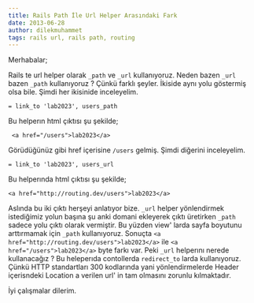 ```yaml
---
title: Rails Path İle Url Helper Arasındaki Fark
date: 2013-06-28
author: dilekmuhammet
tags: rails url, rails path, routing
---
```


Merhabalar;

Rails te url helper olarak `_path` ve `_url` kullanıyoruz. Neden bazen `_url` bazen `_path` kullanıyoruz ? Çünkü farklı şeyler. İkiside aynı yolu göstermiş olsa bile. Şimdi her ikisinide inceleyelim.

```
= link_to 'lab2023', users_path
```



Bu helperın html çıktısı şu şekilde;

```
 <a href="/users">lab2023</a>
```




Görüdüğünüz gibi href içerisine `/users` gelmiş. Şimdi diğerini inceleyelim.

```
= link_to 'lab2023', users_url
```

Bu helperında html çıktısı şu şekilde;

```
<a href="http://routing.dev/users">lab2023</a>
```


Aslında bu iki çıktı herşeyi anlatıyor bize. `_url` helper yönlendirmek istediğimiz yolun başına şu anki domani ekleyerek çıktı üretirken `_path` sadece yolu çıktı olarak vermiştir. Bu yüzden view' larda sayfa boyutunu arttırmamak için `_path` kullanıyoruz. Sonuçta `<a href="http://routing.dev/users">lab2023</a>` ile `<a href="/users">lab2023</a>` byte farkı var. Peki `_url` helperını nerede kullanacağız ? Bu heleperıda contollerda `redirect_to` larda kullanıyoruz. Çünkü HTTP standartları 300 kodlarında yani yönlendirmelerde Header içerisndeki Location a verilen url' in tam olmasını zorunlu kılmaktadır.

İyi çalışmalar dilerim.
